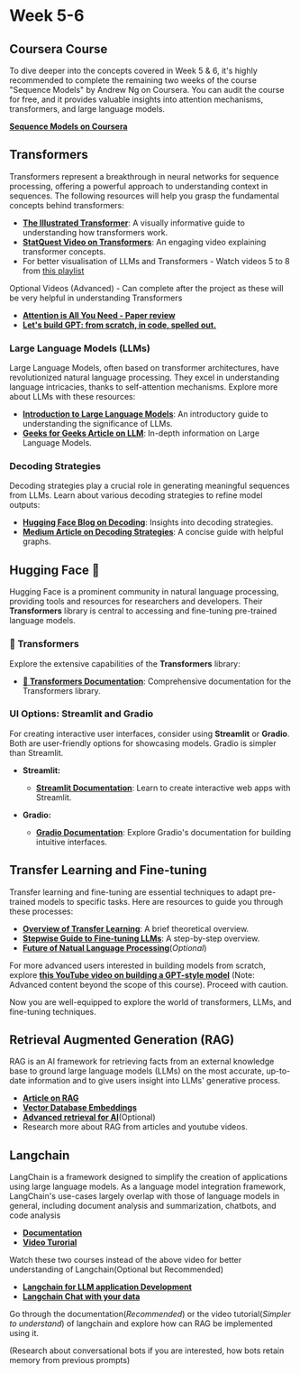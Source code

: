 # Week 5-6

## Coursera Course

To dive deeper into the concepts covered in Week 5 & 6, it's highly recommended to complete the remaining two weeks of the course "Sequence Models" by Andrew Ng on Coursera. You can audit the course for free, and it provides valuable insights into attention mechanisms, transformers, and large language models.

[**Sequence Models on Coursera**](https://www.coursera.org/learn/nlp-sequence-models?)

## Transformers

Transformers represent a breakthrough in neural networks for sequence processing, offering a powerful approach to understanding context in sequences. The following resources will help you grasp the fundamental concepts behind transformers:

- [**The Illustrated Transformer**](https://towardsdatascience.com/illustrated-guide-to-transformers-step-by-step-explanation-f74876522bc0): A visually informative guide to understanding how transformers work.
- [**StatQuest Video on Transformers**](https://www.youtube.com/watch?v=zxQyTK8quyY): An engaging video explaining transformer concepts.
- For better visualisation of LLMs and Transformers - Watch videos 5 to 8 from [this playlist](https://www.youtube.com/playlist?list=PLZHQObOWTQDNU6R1_67000Dx_ZCJB-3pi)
  
Optional Videos (Advanced) - Can complete after the project as these will be very helpful in understanding Transformers
- [**Attention is All You Need - Paper review**](https://www.youtube.com/watch?v=bCz4OMemCcA)
- [**Let's build GPT: from scratch, in code, spelled out.**](https://www.youtube.com/watch?v=kCc8FmEb1nY)


### Large Language Models (LLMs)

Large Language Models, often based on transformer architectures, have revolutionized natural language processing. They excel in understanding language intricacies, thanks to self-attention mechanisms. Explore more about LLMs with these resources:

- [**Introduction to Large Language Models**](https://research.aimultiple.com/large-language-models/): An introductory guide to understanding the significance of LLMs.
- [**Geeks for Geeks Article on LLM**](https://www.geeksforgeeks.org/large-language-model-llm/): In-depth information on Large Language Models.


### Decoding Strategies

Decoding strategies play a crucial role in generating meaningful sequences from LLMs. Learn about various decoding strategies to refine model outputs:

- [**Hugging Face Blog on Decoding**](https://huggingface.co/blog/how-to-generate): Insights into decoding strategies.
- [**Medium Article on Decoding Strategies**](https://towardsdatascience.com/decoding-strategies-that-you-need-to-know-for-response-generation-ba95ee0faadc): A concise guide with helpful graphs.


## Hugging Face 🤗

Hugging Face is a prominent community in natural language processing, providing tools and resources for researchers and developers. Their **Transformers** library is central to accessing and fine-tuning pre-trained language models.


### 🤗 Transformers

Explore the extensive capabilities of the **Transformers** library:

- [**🤗 Transformers Documentation**](https://huggingface.co/docs/transformers/index): Comprehensive documentation for the Transformers library.



### UI Options: Streamlit and Gradio

For creating interactive user interfaces, consider using **Streamlit** or **Gradio**. Both are user-friendly options for showcasing models.
Gradio is simpler than Streamlit. 

- **Streamlit:**
  - [**Streamlit Documentation**](https://docs.streamlit.io/): Learn to create interactive web apps with Streamlit.

- **Gradio:**
  - [**Gradio Documentation**](https://www.gradio.app/docs/interface): Explore Gradio's documentation for building intuitive interfaces.


## Transfer Learning and Fine-tuning

Transfer learning and fine-tuning are essential techniques to adapt pre-trained models to specific tasks. Here are resources to guide you through these processes:

- [**Overview of Transfer Learning**](https://medium.com/@atmabodha/pre-training-fine-tuning-and-in-context-learning-in-large-language-models-llms-dd483707b122): A brief theoretical overview.
- [**Stepwise Guide to Fine-tuning LLMs**](https://www.simform.com/blog/completeguide-finetuning-llm/#:~:text=Fine%2Dtuning%20in%20large%20language,your%20specific%20business%20use%20cases.): A step-by-step overview.
- [**Future of Natual Language Processing**](https://www.youtube.com/watch?v=G5lmya6eKtc)(_Optional_)

For more advanced users interested in building models from scratch, explore [**this YouTube video on building a GPT-style model**](https://youtu.be/kCc8FmEb1nY) (Note: Advanced content beyond the scope of this course). Proceed with caution.

Now you are well-equipped to explore the world of transformers, LLMs, and fine-tuning techniques.


## Retrieval Augmented Generation (RAG)

RAG is an AI framework for retrieving facts from an external knowledge base to ground large language models (LLMs) on the most accurate, up-to-date information and to give users insight into LLMs' generative process.

- [**Article on RAG**](https://research.ibm.com/blog/retrieval-augmented-generation-RAG)
- [**Vector Database Embeddings**](https://www.deeplearning.ai/short-courses/vector-databases-embeddings-applications/)
- [**Advanced retrieval for AI**](https://www.deeplearning.ai/short-courses/advanced-retrieval-for-ai/)(Optional)
- Research more about RAG from articles and youtube videos.


## Langchain

LangChain is a framework designed to simplify the creation of applications using large language models. As a language model integration framework, LangChain's use-cases largely overlap with those of language models in general, including document analysis and summarization, chatbots, and code analysis

- [**Documentation**](https://python.langchain.com/docs/get_started/introduction)
- [**Video Turorial**](https://youtu.be/_FpT1cwcSLg?si=TA6yxvoe9MZRR0IB)

Watch these two courses instead of the above video for better understanding of Langchain(Optional but Recommended)
- [**Langchain for LLM application Development**](https://www.deeplearning.ai/short-courses/langchain-for-llm-application-development/)
- [**Langchain Chat with your data**](https://www.deeplearning.ai/short-courses/langchain-chat-with-your-data/)


Go through the documentation(_Recommended_) or the video tutorial(_Simpler to understand_) of langchain and explore how can RAG be implemented using it.

(Research about conversational bots if you are interested, how bots retain memory from previous prompts)

